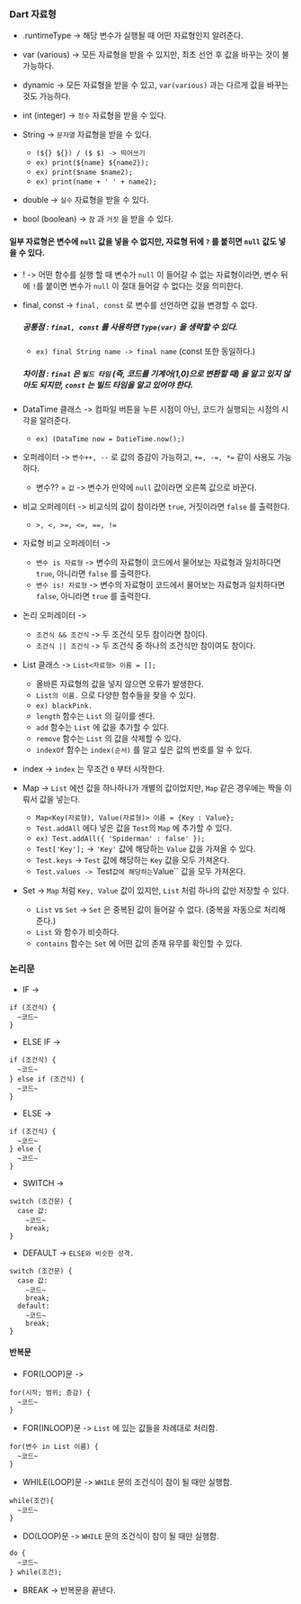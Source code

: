 ### Dart 자료형

* .runtimeType -> 해당 변수가 실행될 때 어떤 자료형인지 알려준다.

* var (various) -> 모든 자료형을 받을 수 있지만, 최초 선언 후 값을 바꾸는 것이 불가능하다.
* dynamic -> 모든 자료형을 받을 수 있고, ``var(various)`` 과는 다르게 값을 바꾸는 것도 가능하다.
* int (integer) -> ``정수`` 자료형을 받을 수 있다.
* String -> ``문자열`` 자료형을 받을 수 있다.
  * ``(${} ${}) / ($ $) -> 띄어쓰기``
  * ``ex) print(${name} ${name2});``
  * ``ex) print($name $name2);``
  * ``ex) print(name + ' ' + name2);``
* double -> ``실수`` 자료형을 받을 수 있다.
* bool (boolean) -> ``참`` 과 ``거짓`` 을 받을 수 있다.

#### 일부 자료형은 변수에 ``null`` 값을 넣을 수 없지만, 자료형 뒤에 ``?`` 를 붙히면 ``null`` 값도 넣을 수 있다.

* ! -> 어떤 함수를 실행 할 때 변수가 ``null`` 이 들어갈 수 없는 자료형이라면, 변수 뒤에 ``!``를 붙이면 변수가 ``null`` 이 절대 들어갈 수 없다는 것을 의미한다.
* final, const -> ``final, const`` 로 변수를 선언하면 값을 변경할 수 없다.
  ##### 공통점 : ``final, const`` 를 사용하면 ``Type(var)`` 을 생략할 수 있다.
  * ``ex) final String name -> final name`` (const 또한 동일하다.)
  
  ##### 차이점 : ``final`` 은 ``빌드 타임`` (즉, 코드를 기계어(1,0)으로 변환할 때) 을 알고 있지 않아도 되지만, ``const`` 는 빌드 타임을 알고 있어야 한다.
* DataTime 클래스 -> 컴파일 버튼을 누른 시점이 아닌, 코드가 실행되는 시점의 시각을 알려준다.
  * ``ex) (DataTime now = DatieTime.now();)``
* 오퍼레이터 -> ``변수++, --`` 로 값의 증감이 가능하고, ``+=, -=, *=`` 같이 사용도 가능하다.
  * 변수?? = ``값`` -> 변수가 만약에 ``null`` 값이라면 오른쪽 값으로 바꾼다.
* 비교 오퍼레이터 -> 비교식의 값이 참이라면 ``true``, 거짓이라면 ``false`` 를 출력한다.
  * ``>, <, >=, <=, ==, !=``
* 자료형 비교 오퍼레이터 -> 
  * ``변수 is 자료형`` -> 변수의 자료형이 코드에서 물어보는 자료형과 일치하다면 ``true``, 아니라면 ``false`` 를 출력한다.
  * ``변수 is! 자료형`` -> 변수의 자료형이 코드에서 물어보는 자료형과 일치하다면 ``false``, 아니라면 ``true`` 를 출력한다.
* 논리 오퍼레이터 ->
  * ``조건식 && 조건식`` -> 두 조건식 모두 참이라면 참이다.
  * ``조건식 || 조건식`` -> 두 조건식 중 하나의 조건식만 참이여도 참이다. 
* List 클래스 -> ``List<자료형> 이름 = [];``
  * 올바른 자료형의 값을 넣지 않으면 오류가 발생한다.
  * ``List의 이름.`` 으로 다양한 함수들을 찾을 수 있다.
  * ``ex) blackPink.``
  * ``length`` 함수는 ``List`` 의 길이를 센다.
  * ``add`` 함수는 ``List`` 에 값을 추가할 수 있다.
  * ``remove`` 함수는 ``List`` 의 값을 삭제할 수 있다.
  * ``indexOf`` 함수는 ``index(순서)`` 를 알고 싶은 값의 번호를 알 수 있다.
* index -> ``index`` 는 무조건 ``0`` 부터 시작한다.
* Map -> ``List`` 에선 값을 하나하나가 개별의 값이었지만, ``Map`` 같은 경우에는 짝을 이뤄서 값을 넣는다.
  * ``Map<Key(자료형), Value(자료형)> 이름 = {Key : Value};``
  * ``Test.addAll`` 에다 넣은 값을 ``Test``의 ``Map`` 에 추가할 수 있다.
  * ``ex) Test.addAll({ 'Spiderman' : false' });``
  * ``Test['Key'];`` -> ``'Key'`` 값에 해당하는 ``Value`` 값을 가져올 수 있다.
  * ``Test.keys`` -> ``Test`` 값에 해당하는 ``Key`` 값을 모두 가져온다.
  * ``Test.values -> ``Test`` 값에 해당하는 ``Value`` 값을 모두 가져온다.
* Set -> ``Map`` 처럼 ``Key, Value`` 값이 있지만, ``List`` 처럼 하나의 값만 저장할 수 있다.
  * ``List`` vs ``Set`` -> ``Set`` 은 중복된 값이 들어갈 수 없다. (중복을 자동으로 처리해준다.)
  * ``List`` 와 함수가 비슷하다.
  * ``contains`` 함수는 ``Set`` 에 어떤 값의 존재 유무를 확인할 수 있다.

### 논리문

* IF ->
````
if (조건식) {
  ~코드~
}
````
* ELSE IF ->
````
if (조건식) {
  ~코드~
} else if (조건식) {
  ~코드~
}
````
* ELSE ->
````
if (조건식) {
  ~코드~
} else {
  ~코드~
}
````

* SWITCH ->
````
switch (조건문) {
  case 값:
    ~코드~
    break;
}
````
* DEFAULT -> ``ELSE와 비슷한 성격.``
````
switch (조건문) {
  case 값:
    ~코드~
    break;
  default:
    ~코드~
    break;
}
````

#### 반복문

* FOR(LOOP)문 ->
````
for(시작; 범위; 증감) {
  ~코드~
}
````
* FOR(INLOOP)문 -> ``List`` 에 있는 값들을 차례대로 처리함.
````
for(변수 in List 이름) {
  ~코드~
}
````
* WHILE(LOOP)문 -> ``WHILE`` 문의 조건식이 참이 될 때만 실행함.
````
while(조건){
  ~코드~
}
````
* DO(LOOP)문 -> ``WHILE`` 문의 조건식이 참이 될 때만 실행함.
````
do {
  ~코드~
} while(조건);
````

* BREAK -> 반복문을 끝낸다.
